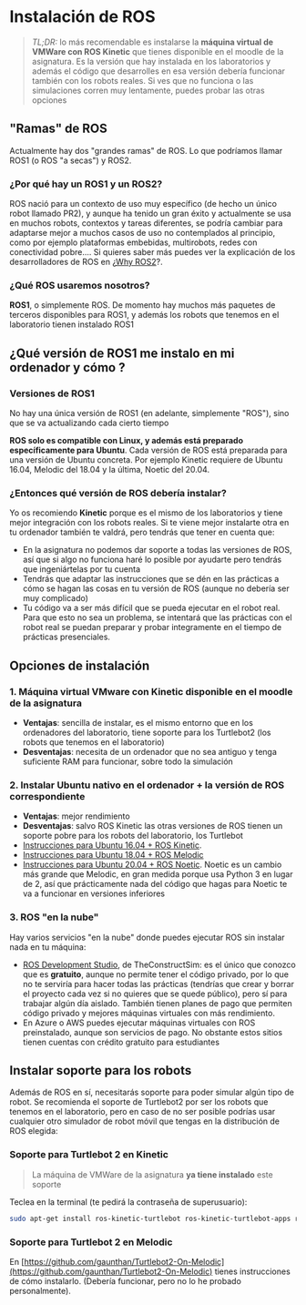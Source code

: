 # Instalación de ROS

> *TL;DR:* lo más recomendable es instalarse la **máquina virtual de VMWare con ROS Kinetic** que tienes disponible en el moodle de la asignatura. Es la versión que hay instalada en los laboratorios y además el código que desarrolles en esa versión debería funcionar también con los robots reales. Si ves que no funciona o las simulaciones corren muy lentamente, puedes probar las otras opciones

## "Ramas" de ROS

Actualmente hay dos "grandes ramas" de ROS. Lo que podríamos llamar ROS1 (o ROS "a secas") y ROS2.  

### ¿Por qué hay un ROS1 y un ROS2?

ROS nació para un contexto de uso muy específico (de hecho un único robot llamado PR2), y aunque ha tenido un gran éxito y actualmente se usa en muchos robots, contextos y tareas diferentes, se podría cambiar para adaptarse mejor a muchos casos de uso no contemplados al principio, como por ejemplo plataformas embebidas, multirobots, redes con conectividad pobre.... Si quieres saber más puedes ver la explicación de los desarrolladores de ROS en ¿[Why ROS2](https://design.ros2.org/articles/why_ros2.html)?.

### ¿Qué ROS usaremos nosotros?

**ROS1**, o simplemente ROS. De momento hay muchos más paquetes de terceros disponibles para ROS1, y además los robots que tenemos en el laboratorio tienen instalado ROS1

## ¿Qué versión de ROS1 me instalo en mi ordenador y cómo ?

### Versiones de ROS1

No hay una única versión de ROS1 (en adelante, simplemente "ROS"), sino que se va actualizando cada cierto tiempo

**ROS solo es compatible con Linux, y además está preparado específicamente para Ubuntu**. Cada versión de ROS está preparada para una versión de Ubuntu concreta. Por ejemplo Kinetic requiere de Ubuntu 16.04, Melodic del 18.04 y la última, Noetic del 20.04.

### ¿Entonces qué versión de ROS debería instalar?

Yo os recomiendo **Kinetic** porque es el mismo  de los laboratorios y tiene mejor integración con los robots reales. Si te viene mejor instalarte otra en tu ordenador también te valdrá, pero tendrás que tener en cuenta que:

- En la asignatura no podemos dar soporte a todas las versiones de ROS, así que si algo no funciona haré lo posible por ayudarte pero tendrás que ingeniártelas por tu cuenta
- Tendrás que adaptar las instrucciones que se dén en las prácticas a cómo se hagan las cosas en tu versión de ROS (aunque no debería ser muy complicado)
- Tu código va a ser más difícil que se pueda ejecutar en el robot real. Para que esto no sea un problema, se intentará que las prácticas con el robot real se puedan preparar y probar integramente en el tiempo de prácticas presenciales.

## Opciones de instalación

### 1. **Máquina virtual VMware con Kinetic** disponible en el moodle de la asignatura

- **Ventajas**: sencilla de instalar, es el mismo entorno que en los ordenadores del laboratorio, tiene soporte para los Turtlebot2 (los robots que tenemos en el laboratorio)
- **Desventajas**: necesita de un ordenador que no sea antiguo y tenga suficiente RAM para funcionar, sobre todo la simulación

### 2. Instalar **Ubuntu nativo** en el ordenador **+ la versión de ROS correspondiente**

- **Ventajas**: mejor rendimiento
- **Desventajas**: salvo ROS Kinetic las otras versiones de ROS tienen un soporte pobre para los robots del laboratorio, los Turtlebot
- [Instrucciones para Ubuntu 16.04 + ROS Kinetic](http://wiki.ros.org/kinetic/Installation/Ubuntu).
- [Instrucciones para Ubuntu 18.04 + ROS Melodic](http://wiki.ros.org/melodic/Installation/Ubuntu)
- [Instrucciones para Ubuntu 20.04 + ROS Noetic](http://wiki.ros.org/noetic/Installation/Ubuntu). Noetic es un cambio más grande que Melodic, en gran medida porque usa Python 3 en lugar de 2, así que prácticamente nada del código que hagas para Noetic te va a funcionar en versiones inferiores

### 3. ROS "en la nube"

Hay varios servicios "en la nube" donde puedes ejecutar ROS sin instalar nada en tu máquina:

- [ROS Development Studio](http://rds.theconstructsim.com/), de TheConstructSim: es el único que conozco que es **gratuito**, aunque no permite tener el código privado, por lo que no te serviría para hacer todas las prácticas (tendrías que crear y borrar el proyecto cada vez si no quieres que se quede público), pero sí para trabajar algún día aislado. También tienen planes de pago que permiten código privado y mejores máquinas virtuales con más rendimiento.
- En Azure o AWS puedes ejecutar máquinas virtuales con ROS preinstalado, aunque son servicios de pago. No obstante estos sitios tienen cuentas con crédito gratuito para estudiantes

## Instalar soporte para los robots

Además de ROS en sí, necesitarás soporte para poder simular algún tipo de robot. Se recomienda el soporte de Turtlebot2 por ser los robots que tenemos en el laboratorio, pero en caso de no ser posible podrías usar cualquier otro simulador de robot móvil que tengas en la distribución de ROS elegida:

### Soporte para Turtlebot 2 en Kinetic

> La máquina de VMWare de la asignatura **ya tiene instalado** este soporte

Teclea en la terminal (te pedirá la contraseña de superusuario):

```bash
sudo apt-get install ros-kinetic-turtlebot ros-kinetic-turtlebot-apps ros-kinetic-turtlebot-interactions ros-kinetic-turtlebot-simulator ros-kinetic-kobuki-ftdi ros-kinetic-ar-track-alvar-msgs
```

### Soporte para Turtlebot 2 en Melodic

En [https://github.com/gaunthan/Turtlebot2-On-Melodic](https://github.com/gaunthan/Turtlebot2-On-Melodic) tienes instrucciones de cómo instalarlo. (Debería funcionar, pero no lo he probado personalmente).
